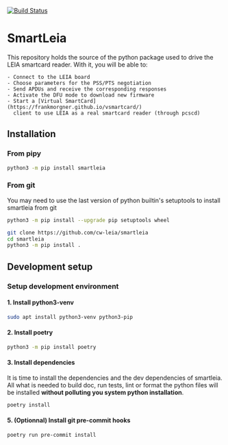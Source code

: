 [![Build Status](https://travis-ci.com/cw-leia/smartleia.svg?branch=master)](https://travis-ci.com/cw-leia/smartleia)

# SmartLeia

This repository holds the source of the python package used to drive the LEIA
smartcard reader. With it, you will be able to:

    - Connect to the LEIA board
    - Choose parameters for the PSS/PTS negotiation
    - Send APDUs and receive the corresponding responses
    - Activate the DFU mode to download new firmware
    - Start a [Virtual SmartCard](https://frankmorgner.github.io/vsmartcard/) 
      client to use LEIA as a real smartcard reader (through pcscd)

## Installation

### From pipy

```sh
python3 -m pip install smartleia
```

### From git


You may need to use the last version of python builtin's setuptools to install
smartleia from git

```sh
python3 -m pip install --upgrade pip setuptools wheel
```

```sh
git clone https://github.com/cw-leia/smartleia
cd smartleia
python3 -m pip install .
```

## Development setup
### Setup development environment


#### 1. Install python3-venv

```sh
sudo apt install python3-venv python3-pip
```

#### 2. Install poetry

```sh
python3 -m pip install poetry
```

#### 3. Install dependencies

It is time to install the dependencies and the dev dependencies of smartleia.
All what is needed to build doc, run tests, lint or format the python files will be installed **without polluting you system python installation**.


```sh
poetry install
```

#### 5. (Optionnal) Install git pre-commit hooks


```sh
poetry run pre-commit install
```
